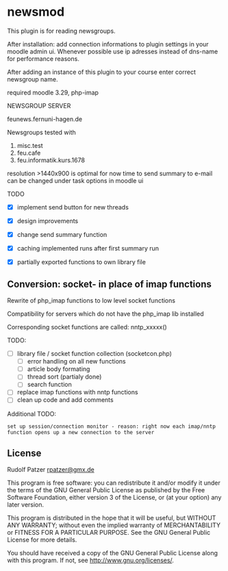 # newsmod #

This plugin is for reading newsgroups.

After installation:
add connection informations to plugin settings in your moodle
admin ui. Whenever possible use ip adresses instead of dns-name for performance
reasons.

After adding an instance of this plugin to your course enter correct newsgroup
name.

required moodle 3.29, php-imap

NEWSGROUP SERVER

feunews.fernuni-hagen.de


Newsgroups tested with
1.  misc.test
2.  feu.cafe
3.  feu.informatik.kurs.1678


resolution >1440x900 is optimal for now
time to send summary to e-mail can be changed under task options in moodle ui


TODO
* [X]  implement send button for new threads
* [X]  design improvements
* [X]  change send summary function
* [X]  caching implemented runs after first summary run
* [X]  partially exported functions to own library file



##  Conversion: socket- in place of imap functions  ##

Rewrite of php_imap functions to low level socket functions

Compatibility for servers which do not have the php_imap lib installed

Corresponding socket functions are called: nntp_xxxxx()


TODO:

*   [ ] library file / socket function collection (socketcon.php)
    *   [ ] error handling on all new functions
    *   [ ] article body formating
    *   [ ] thread sort (partialy done)
    *   [ ] search function
    
*   [ ] replace imap functions with nntp functions
*   [ ] clean up code and add comments

Additional TODO:

    set up session/connection monitor - reason: right now each imap/nntp function opens up a new connection to the server

## License ##

Rudolf Patzer <rpatzer@gmx.de>

This program is free software: you can redistribute it and/or modify it under
the terms of the GNU General Public License as published by the Free Software
Foundation, either version 3 of the License, or (at your option) any later
version.

This program is distributed in the hope that it will be useful, but WITHOUT ANY
WARRANTY; without even the implied warranty of MERCHANTABILITY or FITNESS FOR A
PARTICULAR PURPOSE.  See the GNU General Public License for more details.

You should have received a copy of the GNU General Public License along with
this program.  If not, see <http://www.gnu.org/licenses/>.
